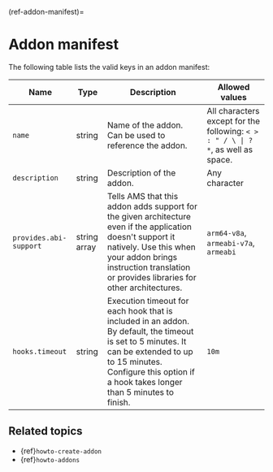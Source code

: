 (ref-addon-manifest)=
# Addon manifest

The following table lists the valid keys in an addon manifest:

| Name                  | Type         | Description    | Allowed values  |
|-----------------------|--------------|----------------|-----------------|
| `name`                | string       | Name of the addon. Can be used to reference the addon.| All characters except for the following: `< > : " / \ \| ? *`, as well as space. |
| `description`         | string       | Description of the addon.   |   Any character     |
| `provides.abi-support`| string array | Tells AMS that this addon adds support for the given architecture even if the application doesn't support it natively. Use this when your addon brings instruction translation or provides libraries for other architectures. | `arm64-v8a`, `armeabi-v7a`, `armeabi` |
| `hooks.timeout`| string | Execution timeout for each hook that is included in an addon. By default, the timeout is set to 5 minutes. It can be extended to up to 15 minutes. Configure this option if a hook takes longer than 5 minutes to finish. | `10m` |

## Related topics

* {ref}`howto-create-addon`
* {ref}`howto-addons`
